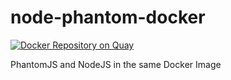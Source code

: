 # node-phantom-docker

[![Docker Repository on Quay](https://quay.io/repository/arschles/node-phantom-docker/status?token=1baec0cf-ce05-40d4-afa2-622ed82e82e6 "Docker Repository on Quay")](https://quay.io/repository/arschles/node-phantom-docker)

PhantomJS and NodeJS in the same Docker Image

